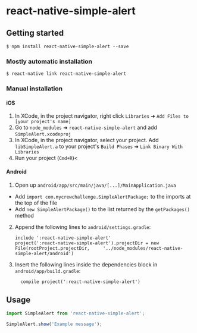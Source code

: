 # react-native-simple-alert

## Getting started

`$ npm install react-native-simple-alert --save`

### Mostly automatic installation

`$ react-native link react-native-simple-alert`

### Manual installation


#### iOS

1. In XCode, in the project navigator, right click `Libraries` ➜ `Add Files to [your project's name]`
2. Go to `node_modules` ➜ `react-native-simple-alert` and add `SimpleAlert.xcodeproj`
3. In XCode, in the project navigator, select your project. Add `libSimpleAlert.a` to your project's `Build Phases` ➜ `Link Binary With Libraries`
4. Run your project (`Cmd+R`)<

#### Android

1. Open up `android/app/src/main/java/[...]/MainApplication.java`
  - Add `import com.mycrewchallenge.SimpleAlertPackage;` to the imports at the top of the file
  - Add `new SimpleAlertPackage()` to the list returned by the `getPackages()` method
2. Append the following lines to `android/settings.gradle`:
  	```
  	include ':react-native-simple-alert'
  	project(':react-native-simple-alert').projectDir = new File(rootProject.projectDir, 	'../node_modules/react-native-simple-alert/android')
  	```
3. Insert the following lines inside the dependencies block in `android/app/build.gradle`:
  	```
      compile project(':react-native-simple-alert')
  	```


## Usage
```javascript
import SimpleAlert from 'react-native-simple-alert';

SimpleAlert.show('Example message');
```
